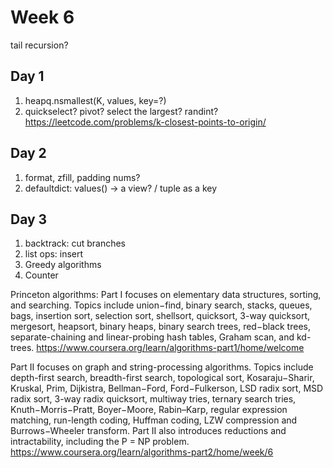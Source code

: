 # Week 6
tail recursion?
## Day 1
1. heapq.nsmallest(K, values, key=?)
2. quickselect? pivot? select the largest? randint? https://leetcode.com/problems/k-closest-points-to-origin/
## Day 2
1. format, zfill, padding nums?
2. defaultdict: values() -> a view? / tuple as a key

## Day 3
1. backtrack: cut branches
2. list ops: insert
3. Greedy algorithms
4. Counter



Princeton algorithms:
Part I focuses on elementary data structures, sorting, and searching. Topics include union−find, binary search, stacks, queues, bags, insertion sort, selection sort, shellsort, quicksort, 3-way quicksort, mergesort, heapsort, binary heaps, binary search trees, red−black trees, separate-chaining and linear-probing hash tables, Graham scan, and kd-trees.
https://www.coursera.org/learn/algorithms-part1/home/welcome


Part II focuses on graph and string-processing algorithms. Topics include depth-first search, breadth-first search, topological sort, Kosaraju−Sharir, Kruskal, Prim, Dijkistra, Bellman−Ford, Ford−Fulkerson, LSD radix sort, MSD radix sort, 3-way radix quicksort, multiway tries, ternary search tries, Knuth−Morris−Pratt, Boyer−Moore, Rabin–Karp, regular expression matching, run-length coding, Huffman coding, LZW compression and Burrows−Wheeler transform. Part II also introduces reductions and intractability, including the P = NP problem.
https://www.coursera.org/learn/algorithms-part2/home/week/6


